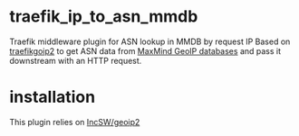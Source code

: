 # traefik_ip_to_asn_mmdb
Traefik middleware plugin for ASN lookup in MMDB by request IP
Based on [traefikgoip2](https://github.com/traefik-plugins/traefikgeoip2/tree/main) to get ASN data from [MaxMind GeoIP databases](https://www.maxmind.com/en/geoip2-services-and-databases) and pass it downstream with an HTTP request.

# installation
This plugin relies on [IncSW/geoip2](github.com/IncSW/geoip2)

